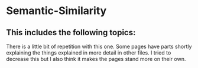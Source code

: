 # Semantic-Similarity 
This includes the following topics:
- 

There is a little bit of repetition with this one. Some pages have parts shortly explaining the things explained in more detail in other files. I tried to decrease this but I also think it makes the pages stand more on their own. 